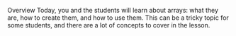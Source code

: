 Overview
Today, you and the students will learn about arrays: what they are, how to create them, and how to use them. This can be a tricky topic for some students, and there are a lot of concepts to cover in the lesson.
